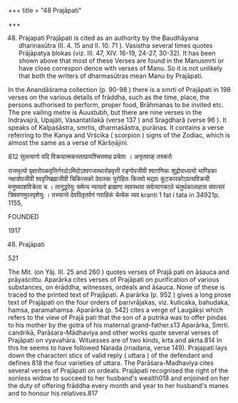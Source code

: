 +++
title = "48 Prajāpati"

+++

48. Prajapati Prajāpati is cited as an authority by the Baudhāyana dharinasūtra (II. 4. 15 and II. 10. 71 ). Vasistha several times quotes Prājāpatya blokas (viz. III. 47, XIV. 16-19, 24-27, 30-32). It has been shown above that most of these Verses are found in the Manusmrti or have close correspon dence with verses of Manu. So it is not unlikely that both the writers of dharmasūtras mean Manu by Prajāpati. 

In the Anandāśrama collection (p. 90-98 ) there is a smrti of Prajāpati in 198 verses on the various details of frāddha, such as the time, place, the persons authorised to perform, proper food, Brāhmanas to be invited etc. The pre vailing metre is Auustubh, but there are nine verses in the Indravajrā, Upajäti, Vasantatilakā (verse 137 ) and Sragdhară (verse 96 ). It speaks of Kalpaśāstra, smrtis, dharmaśāstra, purānas. It contains a verse referring to the Kanya and Vrścika ( scorpion ) signs of the Zodiac, which is almost the same as a verse of Kāršņājini. 

812 सुतत्यागो यदि विक्रयात्मकस्तत्प्रायश्चित्तमाह प्रचेताः । अनृतवाक् तस्करो 

राजभृत्यो वृक्षारोपकवृत्तिर्गरदोऽमिदोऽश्वगजरथारोहवृत्ती रङ्गोपजीवी श्वागणिकः शूद्रोपाध्यायो भाण्डिका नक्षत्रोपजीवी श्ववृत्तिब्रह्मजीवी चिकित्सको देवलकः पुरोहितः कितवो मद्यपः कूटकारकोऽपत्यविक्रयी मनुष्यपशविक्रेता च । तानुद्धरेयुः समेत्य न्यायतो ब्राह्मणा व्यवस्थया सर्वत्यागकाले चतुर्थकालाहास संवत्सरं त्रिषवणमुपस्पृशेयुः । तस्यान्ते देवपितृतर्पणं गवाहिकं चेत्येक व्यव kranti 1 fat i tata in 34921p. 1155, 

FOUNDED 

1917 

48. Prajāpati 

521 

The Mit. (on Yāj. III. 25 and 260 ) quotes verses of Prajā pati on āśauca and prāyaścittu. Aparārka cites verses of Prajāpati on purification of various substances, on érāddha, witnesses, ordeals and āśauca. None of these is traced to the printed text of Prajāpati. A parārka (p. 952 ) gives a long prose text of Prajāpati on the four orders of parivrājakas, viz. kuticaka, bahudaka, hamsa, paramahamsa. Aparārka (p. 542) cites a verge of Laugākṣi which refers to the view of Prajā pati that the son of a putrika was to offer pindas to his mother by the gotra of his maternal grand-father.s13 Aparārka, Smrti. candrikā, Parāśara-Mădhaviya and other works quote several verses of Prajāpati on vyavahāra. Wituesses are of two kinds, krta and akrta.814 In this he seems to have followed Narada (rnadana, verse 149). Prajapati lays down the characteri stics of valid reply ( uttara ) of the defendant and defines 818 the four varieties of uttara. The Parāśara-Madhaviya cites several verses of Prajāpati on ordeals. Prajāpati recognised the right of the sonless widow to succeed to her husband's wealth018 and enjoined on her the duty of offering frāddha every month and year to her husband's manes and to honour his relatives.817 
